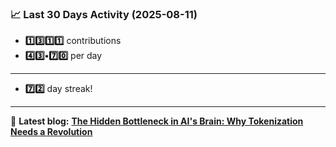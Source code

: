 <!--START_STATS-->
### 📈 Last 30 Days Activity (2025-08-11)  
- **1️⃣3️⃣1️⃣1️⃣** contributions  
- **4️⃣3️⃣•7️⃣0️⃣** per day
---
- **7️⃣2️⃣** day streak!
---
📝 **Latest blog:** [**The Hidden Bottleneck in AI's Brain: Why Tokenization Needs a Revolution**](https://andriak.com/blog/tokenization-revolution)
<!--END_STATS-->

